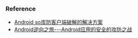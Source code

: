 ### Reference

* [Android so库防客户端破解的解决方案](http://leehong2005.com/2016/08/08/android-so-signature-check/)
* [Android逆向之旅---Android应用的安全的攻防之战](http://blog.csdn.net/jiangwei0910410003/article/details/51530696)